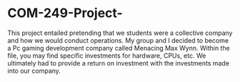 # COM-249-Project-
This project entailed pretending that we students were a collective company and how we would conduct operations. My group and I decided to become a Pc gaming development company called Menacing Max Wynn. Within the file, you may find specific investments for hardware, CPUs, etc. We ultimately had to provide a return on investment with the investments made into our company. 
